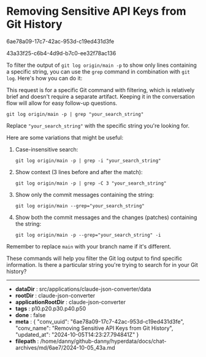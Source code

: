 # Removing Sensitive API Keys from Git History

6ae78a09-17c7-42ac-953d-c19ed431d3fe

43a33f25-c6b4-4d9d-b7c0-ee32f78ac136

 To filter the output of `git log origin/main -p` to show only lines containing a specific string, you can use the `grep` command in combination with `git log`. Here's how you can do it:

<antThinking>This request is for a specific Git command with filtering, which is relatively brief and doesn't require a separate artifact. Keeping it in the conversation flow will allow for easy follow-up questions.</antThinking>

```
git log origin/main -p | grep "your_search_string"
```

Replace `"your_search_string"` with the specific string you're looking for.

Here are some variations that might be useful:

1. Case-insensitive search:
   ```
   git log origin/main -p | grep -i "your_search_string"
   ```

2. Show context (3 lines before and after the match):
   ```
   git log origin/main -p | grep -C 3 "your_search_string"
   ```

3. Show only the commit messages containing the string:
   ```
   git log origin/main --grep="your_search_string"
   ```

4. Show both the commit messages and the changes (patches) containing the string:
   ```
   git log origin/main -p --grep="your_search_string" -i
   ```

Remember to replace `main` with your branch name if it's different.

These commands will help you filter the Git log output to find specific information. Is there a particular string you're trying to search for in your Git history?

---

* **dataDir** : src/applications/claude-json-converter/data
* **rootDir** : claude-json-converter
* **applicationRootDir** : claude-json-converter
* **tags** : p10.p20.p30.p40.p50
* **done** : false
* **meta** : {
  "conv_uuid": "6ae78a09-17c7-42ac-953d-c19ed431d3fe",
  "conv_name": "Removing Sensitive API Keys from Git History",
  "updated_at": "2024-10-05T14:23:27.794841Z"
}
* **filepath** : /home/danny/github-danny/hyperdata/docs/chat-archives/md/6ae7/2024-10-05_43a.md